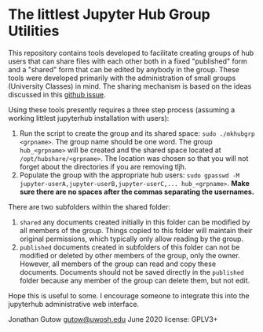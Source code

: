 # The littlest Jupyter Hub Group Utilities

This repository contains tools developed to facilitate creating groups
of hub users that can share files with each other both in a fixed
"published" form and a "shared" form that can be edited by anybody in
the group. These tools were developed primarily with the administration
of small groups (University Classes) in mind. The sharing mechanism is
based on the ideas discussed in this
[github issue](https://github.com/jupyterhub/jupyterhub/issues/394).

Using these tools presently requires a three step process (assuming
a working littlest jupyterhub installation with users):

1. Run the script to create the group and its shared space:
`sudo ./mkhubgrp <grpname>`. The group name should be one word. The
group `hub_<grpname>` will be created and the shared space located
at `/opt/hubshare/<grpname>`. The location was chosen so that you will not
forget about the directories if you are removing tljh.
1. Populate the group with the appropriate hub users:
`sudo gpasswd -M jupyter-userA,jupyter-userB,jupyter-userC,... hub_<grpname>`.
__Make sure there are no spaces after the commas separating the usernames.__

There are two subfolders within the shared folder:
1. `shared` any documents created initially in this folder can be modified by
    all members of the group. Things copied to this folder will maintain their
    original permissions, which typically only allow reading by the group.
1. `published` documents created in subfolders of this folder can not be
    modified or deleted by other members of the group, only the owner.
    However, all members of the group can read and copy these documents.
    Documents should not be saved directly in the `published`
    folder because any member of the group can delete them, but not edit.
     
Hope this is useful to some. I encourage someone to integrate this into
the jupyterhub administrative web interface.

 Jonathan Gutow <gutow@uwosh.edu>
 June 2020
 license: GPLV3+